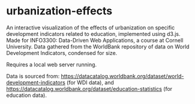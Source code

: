 # urbanization-effects
An interactive visualization of the effects of urbanization on specific development indicators related to education, implemented using d3.js. Made for INFO3300: Data-Driven Web Applications, a course at Cornell University.
Data gathered from the WorldBank repository of data on World Development Indicators, condensed for size.

Requires a local web server running.

Data is sourced from: https://datacatalog.worldbank.org/dataset/world-development-indicators (for WDI data), and https://datacatalog.worldbank.org/dataset/education-statistics (for education data).
